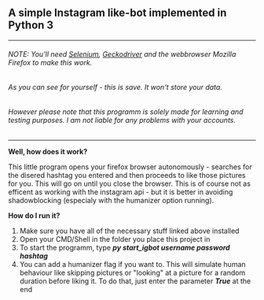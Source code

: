## A simple Instagram like-bot implemented in Python 3
**  **
######     NOTE: You'll need [Selenium](https://selenium-python.readthedocs.io), [Geckodriver](https://github.com/mozilla/geckodriver/releases) and the webbrowser Mozilla Firefox to make this work.
######     As you can see for yourself - this is save. It won't store your data. 
######     However please note that this programm is solely made for learning and testing purposes. I am not liable for any problems with your accounts.




**  ** 
**Well, how does it work?**

This little program opens your firefox browser autonomously - searches for the disered hashtag you entered and then proceeds to like those 
pictures for you. This will go on until you close the browser.
This is of course not as efficent as working with the instagram api - but it is better in avoiding shadowblocking (especialy with the
humanizer option running).

**How do I run it?**
1. Make sure you have all of the necessary stuff linked above installed
2. Open your CMD/Shell in the folder you place this project in
3. To start the programm, type ***py start_igbot username password hashtag*** 
4. You can add a humanizer flag if you want to. This will simulate human behaviour like skipping pictures or
   "looking" at a picture for a random duration before liking it.
   To do that, just enter the parameter ***True*** at the end
  


  

